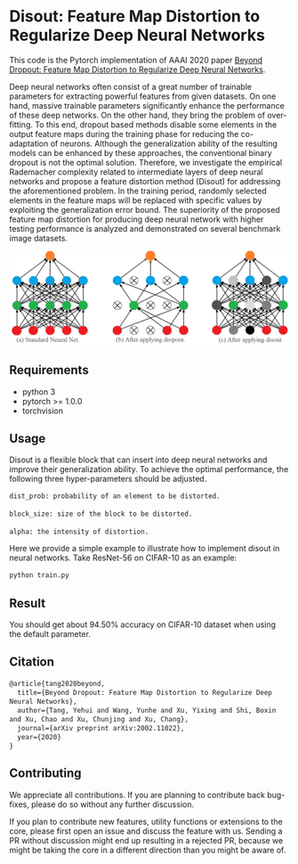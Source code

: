 # Disout: Feature Map Distortion to Regularize Deep Neural Networks

This code is the Pytorch implementation of AAAI 2020 paper [Beyond Dropout: Feature Map Distortion to Regularize Deep Neural Networks](https://arxiv.org/abs/2002.11022).

Deep neural networks often consist of a great number of trainable parameters for extracting powerful features from given datasets. On one hand, massive trainable parameters significantly enhance the performance of these deep networks. On the other hand, they bring the problem of over-fitting. To this end, dropout based methods disable some elements in the output feature maps during the training phase for reducing the co-adaptation of neurons. Although the generalization ability of the resulting models can be enhanced by these approaches, the conventional binary dropout is not the optimal solution. Therefore, we investigate the empirical Rademacher complexity related to intermediate layers of deep neural networks and propose a feature distortion method (Disout) for addressing the aforementioned problem. In the training period, randomly selected elements in the feature maps will be replaced with specific values by exploiting the generalization error bound. The superiority of the proposed feature map distortion for producing deep neural network with higher testing performance is analyzed and demonstrated on several benchmark image datasets.

<p align="center">
<img src="images/disout.png" width="800">
</p>


## Requirements

- python 3
- pytorch >= 1.0.0
- torchvision

## Usage

Disout is a flexible block that can insert into deep neural networks and improve their generalization ability. To achieve the optimal performance, the following three hyper-parameters should be adjusted.

```
dist_prob: probability of an element to be distorted.

block_size: size of the block to be distorted.

alpha: the intensity of distortion.
```



Here we provide a simple example to illustrate how to implement disout in neural networks. Take ResNet-56  on CIFAR-10 as an example:

```python
python train.py
```

## Result

You should get about 94.50% accuracy on CIFAR-10 dataset when using the default parameter.

## Citation

	@article{tang2020beyond,
	  title={Beyond Dropout: Feature Map Distortion to Regularize Deep Neural Networks},
	  author={Tang, Yehui and Wang, Yunhe and Xu, Yixing and Shi, Boxin and Xu, Chao and Xu, Chunjing and Xu, Chang},
	  journal={arXiv preprint arXiv:2002.11022},
	  year={2020}
	}

## Contributing

We appreciate all contributions. If you are planning to contribute back bug-fixes, please do so without any further discussion.

If you plan to contribute new features, utility functions or extensions to the core, please first open an issue and discuss the feature with us. Sending a PR without discussion might end up resulting in a rejected PR, because we might be taking the core in a different direction than you might be aware of.
